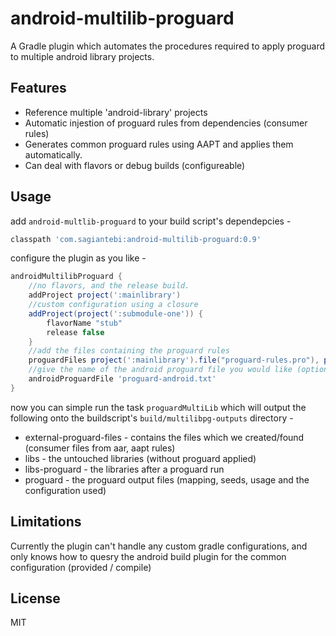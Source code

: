 # android-multilib-proguard

A Gradle plugin which automates the procedures required to apply proguard to multiple android library projects.

## Features
  - Reference multiple 'android-library' projects
  - Automatic injestion of proguard rules from dependencies (consumer rules)
  - Generates common proguard rules using AAPT and applies them automatically.
  - Can deal with flavors or debug builds (configureable)

## Usage

add `android-multlib-proguard` to your build script's dependepcies -
```groovy
classpath 'com.sagiantebi:android-multilib-proguard:0.9'
```
configure the plugin as you like -
```groovy
androidMultilibProguard {
    //no flavors, and the release build.
    addProject project(':mainlibrary')
    //custom configuration using a closure
    addProject(project(':submodule-one')) {
        flavorName "stub"
        release false
    }
    //add the files containing the proguard rules
    proguardFiles project(':mainlibrary').file("proguard-rules.pro"), project(':submodule-one').file("proguard-rules.pro")
    //give the name of the android proguard file you would like (optional)
    androidProguardFile 'proguard-android.txt'
}
```

now you can simple run the task `proguardMultiLib` which will output the following onto the buildscript's `build/multilibpg-outputs` directory -
- external-proguard-files - contains the files which we created/found (consumer files from aar, aapt rules)
- libs - the untouched libraries (without proguard applied)
- libs-proguard - the libraries after a proguard run
- proguard - the proguard output files (mapping, seeds, usage and the configuration used)

## Limitations

Currently the plugin can't handle any custom gradle configurations, and only knows how to quesry the android build plugin for the common configuration (provided / compile)

## License

MIT
